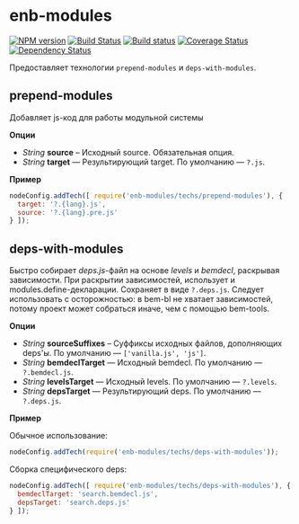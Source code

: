 enb-modules
===========

[![NPM version](http://img.shields.io/npm/v/enb-css.svg?style=flat)](http://www.npmjs.org/package/enb-css)
[![Build Status](http://img.shields.io/travis/enb/enb-css/master.svg?style=flat&label=tests)](https://travis-ci.org/enb/enb-css)
[![Build status](http://img.shields.io/appveyor/ci/blond/enb-css.svg?style=flat&label=windows)](https://ci.appveyor.com/project/andrewblond/enb-css)
[![Coverage Status](https://img.shields.io/coveralls/enb/enb-css.svg?style=flat)](https://coveralls.io/r/enb/enb-css?branch=master)
[![Dependency Status](http://img.shields.io/david/enb/enb-css.svg?style=flat)](https://david-dm.org/enb/enb-css)

Предоставляет технологии `prepend-modules` и `deps-with-modules`.

prepend-modules
---------------

Добавляет js-код для работы модульной системы

**Опции**

 * *String* **source** – Исходный source. Обязательная опция.
 * *String* **target** — Результирующий target. По умолчанию — `?.js`.

**Пример**

```javascript
nodeConfig.addTech([ require('enb-modules/techs/prepend-modules'), {
  target: '?.{lang}.js',
  source: '?.{lang}.pre.js'
} ]);
```

deps-with-modules
-----------------

Быстро собирает *deps.js*-файл на основе *levels* и *bemdecl*, раскрывая зависимости.
При раскрытии зависимостей, использует и modules.define-декларации.
Сохраняет в виде `?.deps.js`.
Следует использовать с осторожностью: в bem-bl не хватает зависимостей, потому проект может собраться иначе, чем с помощью bem-tools.

**Опции**

 * *String* **sourceSuffixes** – Суффиксы исходных файлов, дополняющих deps'ы. По умолчанию — `['vanilla.js', 'js']`.
 * *String* **bemdeclTarget** — Исходный bemdecl. По умолчанию — `?.bemdecl.js`.
 * *String* **levelsTarget** — Исходный levels. По умолчанию — `?.levels`.
 * *String* **depsTarget** — Результирующий deps. По умолчанию — `?.deps.js`.

**Пример**

Обычное использование:
```javascript
nodeConfig.addTech(require('enb-modules/techs/deps-with-modules'));
```

Сборка специфического deps:
```javascript
nodeConfig.addTech([ require('enb-modules/techs/deps-with-modules'), {
  bemdeclTarget: 'search.bemdecl.js',
  depsTarget: 'search.deps.js'
} ]);
```
